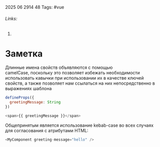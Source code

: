 2025 06 2914 48
Tags: #vue 
###### Links: 
1) 
# Заметка
Длинные имена свойств объявляются с помощью camelCase, поскольку это позволяет избежать необходимости использовать кавычки при использовании их в качестве ключей свойств, а также позволяет нам ссылаться на них непосредственно в выражениях шаблона
```js
defineProps({
  greetingMessage: String
})

<span>{{ greetingMessage }}</span>
```
Общепринятым является использование kebab-case во всех случаях для согласования с атрибутами HTML:
```js
<MyComponent greeting-message="hello" />
```
